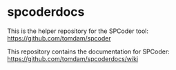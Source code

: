 # spcoderdocs
This is the helper repository for the SPCoder tool: https://github.com/tomdam/spcoder

This repository contains the documentation for SPCoder: https://github.com/tomdam/spcoderdocs/wiki
